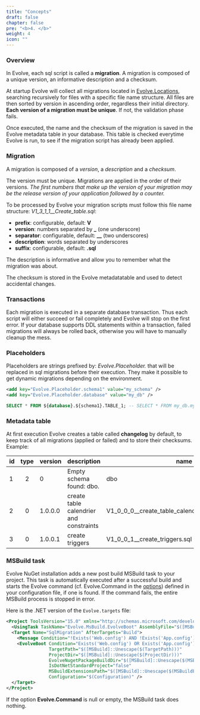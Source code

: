 ```yaml
---
title: "Concepts"
draft: false
chapter: false
pre: "<b>4. </b>"
weight: 4
icon: ""
---
```


### Overview

In Evolve, each sql script is called a **migration**. A migration is composed of a unique version, an informative description and a checksum.

At startup Evolve will collect all migrations located in [Evolve.Locations](/configuration/#options), searching recursively for files with a specific file name structure. All files are then sorted by version in ascending order, regardless their initial directory. **Each version of a migration must be unique**. If not, the validation phase fails.

Once executed, the name and the checksum of the migration is saved in the Evolve metadata table in your database. This table is checked everytime Evolve is run, to see if the migration script has already been applied.

### Migration

A migration is composed of a *version*, a *description* and a *checksum*.

<i class="fa fa-hand-o-right"></i> The version must be unique. Migrations are applied in the order of their versions. *The first numbers that make up the version of your migration may be the release version of your application followed by a counter.*

To be processed by Evolve your migration scripts must follow this file name structure: *V1_3_1_1__Create_table.sql*:

- **prefix**: configurable, default: **V**
- **version**: numbers separated by **_** (one underscore)
- **separator**: configurable, default: **__** (two underscores)
- **description**: words separated by underscores
- **suffix**: configurable, default: **.sql** 

<i class="fa fa-hand-o-right"></i> The description is informative and allow you to remember what the migration was about.

<i class="fa fa-hand-o-right"></i> The checksum is stored in the Evolve metadatatable and used to detect accidental changes.

### Transactions

Each migration is executed in a separate database transaction. Thus each script will either succeed or fail completely and Evolve will stop on the first error. If your database supports DDL statements within a transaction, failed migrations will always be rolled back, otherwise you will have to manually cleanup the mess.

### Placeholders

Placeholders are strings prefixed by: *Evolve.Placeholder.* that will be replaced in sql migrations before their execution. They make it possible to get dynamic migrations depending on the environment.

```xml
<add key="Evolve.Placeholder.schema1" value="my_schema" />
<add key="Evolve.Placeholder.database" value="my_db" />
```

```sql
SELECT * FROM ${database}.${schema1}.TABLE_1; -- SELECT * FROM my_db.my_schema.TABLE_1;
```

### Metadata table

At first execution Evolve creates a table called **changelog** by default, to keep track of all migrations (applied or failed) and to store their checksums. Example:

| id | type | version | description | name | checksum | installed_by | installed_on | success |
|----|:----:|---------|-------------|------|----------|-------------|--------------|:-------:|
| 1 | 2 | 0 | Empty schema found: dbo. | dbo | | sa | 22/02/2018 20:45:15 | True |
| 2 | 0 | 1.0.0.0 | create table calendrier and constraints | V1_0_0_0__create_table_calendrier_and_constraints.sql | D4AAF08FBF70D3B327A9A3D3B4E0E21A | sa | 22/02/2018 20:45:15 | True |
| 3 | 0 | 1.0.0.1 | create triggers | V1_0_0_1__create_triggers.sql | A4AA367C92B99C56E881324726882B9B | sa | 22/02/2018 20:45:16 | True |


### MSBuild task

Evolve NuGet installation adds a new post build MSBuild task to your project. This task is automatically executed after a successful build and starts the Evolve command (cf. Evolve.Command in the [options](/configuration/#options)) defined in your configuration file, if one is found. If the command fails, the entire MSBuild process is stopped in error.

Here is the .NET version of the `Evolve.targets` file:

```xml
<Project ToolsVersion="15.0" xmlns="http://schemas.microsoft.com/developer/msbuild/2003">
  <UsingTask TaskName="Evolve.MsBuild.EvolveBoot" AssemblyFile="$([MSBuild]::Unescape($(TargetDir)\Evolve.dll))" />
  <Target Name="SqlMigration" AfterTargets="Build">
    <Message Condition="!Exists('Web.config') AND !Exists('App.config')" Importance="High" Text="Evolve MSBuild mode is off: no configuration file found." />
    <EvolveBoot Condition="Exists('Web.config') OR Exists('App.config')" 
                TargetPath="$([MSBuild]::Unescape($(TargetPath)))" 
                ProjectDir="$([MSBuild]::Unescape($(ProjectDir)))" 
                EvolveNugetPackageBuildDir="$([MSBuild]::Unescape($(MSBuildThisFileDirectory)))" 
                IsDotNetStandardProject="false" 
                MSBuildExtensionsPath="$([MSBuild]::Unescape($(MSBuildExtensionsPath)))" 
                Configuration="$(Configuration)" />
  </Target>
</Project>
```

<i class="fa fa-hand-o-right"></i> If the option **Evolve.Command** is null or empty, the MSBuild task does nothing. 